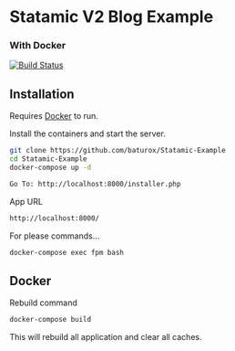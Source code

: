 # Statamic V2 Blog Example
### With Docker


[![Build Status](https://travis-ci.org/joemccann/dillinger.svg?branch=master)](https://travis-ci.org/joemccann/dillinger)

## Installation


Requires [Docker](https://www.docker.com/)  to run.

Install the containers and start the server.

```sh
git clone https://github.com/baturox/Statamic-Example
cd Statamic-Example
docker-compose up -d

Go To: http://localhost:8000/installer.php
```
App URL

```sh
http://localhost:8000/
```


For please commands...

```sh
docker-compose exec fpm bash
```


## Docker

Rebuild command


```sh
docker-compose build
```
This will rebuild all application and clear all caches.
